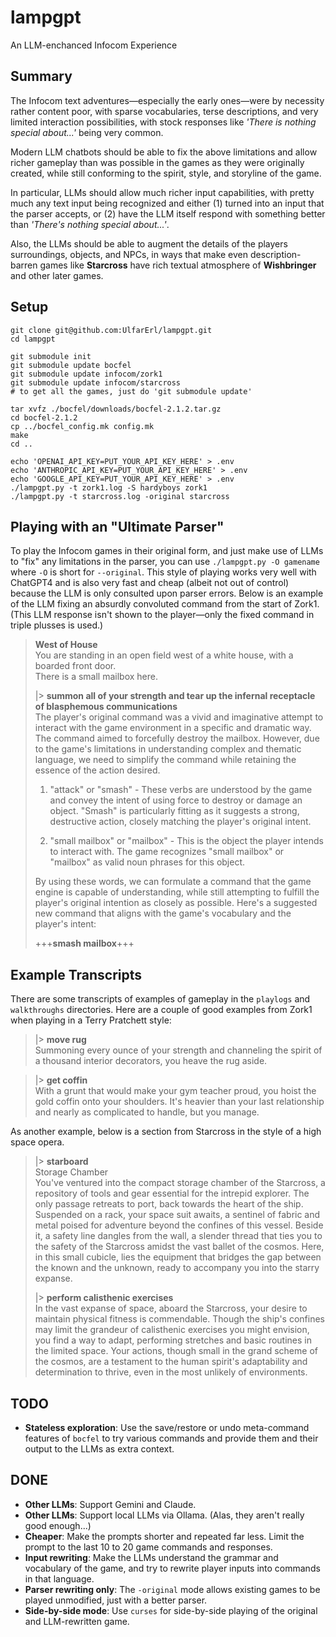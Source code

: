 # lampgpt
An LLM-enchanced Infocom Experience

## Summary
The Infocom text adventures—especially the early ones—were by necessity rather content poor,
with sparse vocabularies, terse descriptions, and very limited interaction possibilities, 
with stock responses like _'There is nothing special about...'_ being very common.

Modern LLM chatbots should be able to fix the above limitations and allow richer gameplay
than was possible in the games as they were originally created, while still conforming to the 
spirit, style, and storyline of the game.

In particular, LLMs should allow much richer input capabilities, with pretty much any text input
being recognized and either (1) turned into an input that the parser accepts, or (2) have the
LLM itself respond with something better than _'There's nothing special about...'_.

Also, the LLMs should be able to augment the details of the players surroundings, objects,
and NPCs, in ways that make even description-barren games like **Starcross** have rich
textual atmosphere of **Wishbringer** and other later games.

## Setup
```
git clone git@github.com:UlfarErl/lampgpt.git
cd lampgpt

git submodule init
git submodule update bocfel
git submodule update infocom/zork1
git submodule update infocom/starcross
# to get all the games, just do 'git submodule update'

tar xvfz ./bocfel/downloads/bocfel-2.1.2.tar.gz
cd bocfel-2.1.2
cp ../bocfel_config.mk config.mk
make
cd ..

echo 'OPENAI_API_KEY=PUT_YOUR_API_KEY_HERE' > .env
echo 'ANTHROPIC_API_KEY=PUT_YOUR_API_KEY_HERE' > .env
echo 'GOOGLE_API_KEY=PUT_YOUR_API_KEY_HERE' > .env
./lampgpt.py -t zork1.log -S hardyboys zork1
./lampgpt.py -t starcross.log -original starcross
```

## Playing with an "Ultimate Parser"
To play the Infocom games in their original form, and just make use of LLMs to "fix" any limitations
in the parser, you can use `./lampgpt.py -O gamename` where `-O` is short for `--original`. 
This style of playing works very well with ChatGPT4 and is also very fast and cheap
(albeit not out of control) because the LLM is only consulted upon parser errors.  Below is
an example of the LLM fixing an absurdly convoluted command from the start of Zork1.
(This LLM response isn't shown to the player—only the fixed command in triple plusses is used.)

> **West of House**  
> You are standing in an open field west of a white house, with a boarded front door.  
> There is a small mailbox here.  
> 
> |> **summon all of your strength and tear up the infernal receptacle of blasphemous communications**  
> The player's original command was a vivid and imaginative attempt to interact with 
> the game environment in a specific and dramatic way. The command aimed to 
> forcefully destroy the mailbox. However, 
> due to the game's limitations in understanding complex and thematic language, we 
> need to simplify the command while retaining the essence of the action desired.
> 
> 1. "attack" or "smash" - These verbs are understood by the game and convey the 
> intent of using force to destroy or damage an object. "Smash" is particularly fitting as 
> it suggests a strong, destructive action, closely matching the player's original intent.
> 
> 2. "small mailbox" or "mailbox" - This is the object the player intends to interact with.
> The game recognizes "small mailbox" or "mailbox" as valid noun phrases for this object.
> 
> By using these words, we can formulate a command that the game engine 
> is capable of understanding, while still attempting to fulfill the player's original 
> intention as closely as possible. Here's a suggested new command that aligns
> with the game's vocabulary and the player's intent:
> 
> +++**smash mailbox**+++

## Example Transcripts
There are some transcripts of examples of gameplay in the `playlogs` and `walkthroughs` directories.
Here are a couple of good examples from Zork1 when playing in a Terry Pratchett style:  
> |> **move rug**  
> Summoning every ounce of your strength and channeling the spirit of a thousand
> interior decorators, you heave the rug aside.  
  
> |> **get coffin**  
> With a grunt that would make your gym teacher proud, you hoist the gold coffin
> onto your shoulders. It's heavier than your last relationship and nearly as
> complicated to handle, but you manage.

As another example, below is a section from Starcross in the style of a high space opera.  
> |> **starboard**  
> Storage Chamber  
> You've ventured into the compact storage chamber of the
> Starcross, a repository of tools and gear essential for the intrepid explorer.
> The only passage retreats to port, back towards the heart of the ship. Suspended
> on a rack, your space suit awaits, a sentinel of fabric and metal poised for
> adventure beyond the confines of this vessel. Beside it, a safety line dangles
> from the wall, a slender thread that ties you to the safety of the Starcross
> amidst the vast ballet of the cosmos. Here, in this small cubicle, lies the
> equipment that bridges the gap between the known and the unknown, ready to
> accompany you into the starry expanse.
> 
> |> **perform calisthenic exercises**  
> In the vast expanse of space, aboard the Starcross, your desire to maintain
> physical fitness is commendable. Though the ship's confines may limit the
> grandeur of calisthenic exercises you might envision, you find a way to adapt,
> performing stretches and basic routines in the limited space. Your actions,
> though small in the grand scheme of the cosmos, are a testament to the human
> spirit's adaptability and determination to thrive, even in the most unlikely of
> environments.
 
 ## TODO
- **Stateless exploration**: Use the save/restore or undo meta-command features of `bocfel` to try various commands and provide them and their output to the LLMs as extra context.

## DONE
- **Other LLMs**: Support Gemini and Claude.
- **Other LLMs**: Support local LLMs via Ollama. (Alas, they aren't really good enough...)
- **Cheaper**: Make the prompts shorter and repeated far less. Limit the prompt to the last 10 to 20 game commands and responses.
- **Input rewriting**: Make the LLMs understand the grammar and vocabulary of the game, and try to rewrite player inputs into commands in that language.
- **Parser rewriting only**: The `-original` mode allows existing games to be played unmodified, just with a better parser.
- **Side-by-side mode**: Use `curses` for side-by-side playing of the original and LLM-rewritten game.
